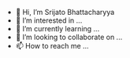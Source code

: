 - 👋 Hi, I’m Srijato Bhattacharyya
- 👀 I’m interested in ...
- 🌱 I’m currently learning ...
- 💞️ I’m looking to collaborate on ...
- 📫 How to reach me ...

<!---
SrijatoBhattacharyya/SrijatoBhattacharyya is a ✨ special ✨ repository because its `README.md` (this file) appears on your GitHub profile.
You can click the Preview link to take a look at your changes.
--->
